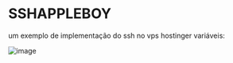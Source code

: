 # SSHAPPLEBOY
um exemplo de implementação do ssh no vps hostinger
variáveis:

![image](https://github.com/user-attachments/assets/7f584cc4-5eea-43bf-912f-618555c1e509)
